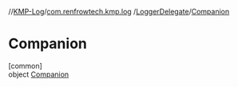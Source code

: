 //[KMP-Log](../../../../index.md)/[com.renfrowtech.kmp.log](../../index.md)
/[LoggerDelegate](../index.md)/[Companion](index.md)

# Companion

[common]\
object [Companion](index.md)
